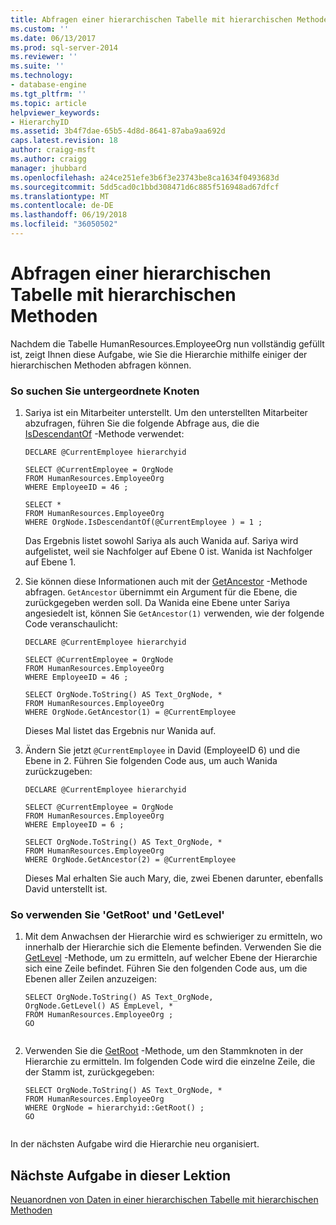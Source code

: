 ```yaml
---
title: Abfragen einer hierarchischen Tabelle mit hierarchischen Methoden | Microsoft-Dokumentation
ms.custom: ''
ms.date: 06/13/2017
ms.prod: sql-server-2014
ms.reviewer: ''
ms.suite: ''
ms.technology:
- database-engine
ms.tgt_pltfrm: ''
ms.topic: article
helpviewer_keywords:
- HierarchyID
ms.assetid: 3b4f7dae-65b5-4d8d-8641-87aba9aa692d
caps.latest.revision: 18
author: craigg-msft
ms.author: craigg
manager: jhubbard
ms.openlocfilehash: a24ce251efe3b6f3e23743be8ca1634f0493683d
ms.sourcegitcommit: 5dd5cad0c1bbd308471d6c885f516948ad67dfcf
ms.translationtype: MT
ms.contentlocale: de-DE
ms.lasthandoff: 06/19/2018
ms.locfileid: "36050502"
---
```

# <a name="querying-a-hierarchical-table-using-hierarchy-methods"></a>Abfragen einer hierarchischen Tabelle mit hierarchischen Methoden
  Nachdem die Tabelle HumanResources.EmployeeOrg nun vollständig gefüllt ist, zeigt Ihnen diese Aufgabe, wie Sie die Hierarchie mithilfe einiger der hierarchischen Methoden abfragen können.  
  
### <a name="to-find-subordinate-nodes"></a>So suchen Sie untergeordnete Knoten  
  
1.  Sariya ist ein Mitarbeiter unterstellt. Um den unterstellten Mitarbeiter abzufragen, führen Sie die folgende Abfrage aus, die die [IsDescendantOf](/sql/t-sql/data-types/isdescendantof-database-engine) -Methode verwendet:  
  
    ```  
    DECLARE @CurrentEmployee hierarchyid  
  
    SELECT @CurrentEmployee = OrgNode  
    FROM HumanResources.EmployeeOrg  
    WHERE EmployeeID = 46 ;  
  
    SELECT *  
    FROM HumanResources.EmployeeOrg  
    WHERE OrgNode.IsDescendantOf(@CurrentEmployee ) = 1 ;  
    ```  
  
     Das Ergebnis listet sowohl Sariya als auch Wanida auf. Sariya wird aufgelistet, weil sie Nachfolger auf Ebene 0 ist. Wanida ist Nachfolger auf Ebene 1.  
  
2.  Sie können diese Informationen auch mit der [GetAncestor](/sql/t-sql/data-types/getancestor-database-engine) -Methode abfragen. `GetAncestor` übernimmt ein Argument für die Ebene, die zurückgegeben werden soll. Da Wanida eine Ebene unter Sariya angesiedelt ist, können Sie `GetAncestor(1)` verwenden, wie der folgende Code veranschaulicht:  
  
    ```  
    DECLARE @CurrentEmployee hierarchyid  
  
    SELECT @CurrentEmployee = OrgNode  
    FROM HumanResources.EmployeeOrg  
    WHERE EmployeeID = 46 ;  
  
    SELECT OrgNode.ToString() AS Text_OrgNode, *  
    FROM HumanResources.EmployeeOrg  
    WHERE OrgNode.GetAncestor(1) = @CurrentEmployee  
    ```  
  
     Dieses Mal listet das Ergebnis nur Wanida auf.  
  
3.  Ändern Sie jetzt `@CurrentEmployee` in David (EmployeeID 6) und die Ebene in 2. Führen Sie folgenden Code aus, um auch Wanida zurückzugeben:  
  
    ```  
    DECLARE @CurrentEmployee hierarchyid  
  
    SELECT @CurrentEmployee = OrgNode  
    FROM HumanResources.EmployeeOrg  
    WHERE EmployeeID = 6 ;  
  
    SELECT OrgNode.ToString() AS Text_OrgNode, *  
    FROM HumanResources.EmployeeOrg  
    WHERE OrgNode.GetAncestor(2) = @CurrentEmployee  
    ```  
  
     Dieses Mal erhalten Sie auch Mary, die, zwei Ebenen darunter, ebenfalls David unterstellt ist.  
  
### <a name="to-use-getroot-and-getlevel"></a>So verwenden Sie 'GetRoot' und 'GetLevel'  
  
1.  Mit dem Anwachsen der Hierarchie wird es schwieriger zu ermitteln, wo innerhalb der Hierarchie sich die Elemente befinden. Verwenden Sie die [GetLevel](/sql/t-sql/data-types/getlevel-database-engine) -Methode, um zu ermitteln, auf welcher Ebene der Hierarchie sich eine Zeile befindet. Führen Sie den folgenden Code aus, um die Ebenen aller Zeilen anzuzeigen:  
  
    ```  
    SELECT OrgNode.ToString() AS Text_OrgNode,   
    OrgNode.GetLevel() AS EmpLevel, *  
    FROM HumanResources.EmployeeOrg ;  
    GO  
  
    ```  
  
2.  Verwenden Sie die [GetRoot](/sql/t-sql/data-types/getroot-database-engine) -Methode, um den Stammknoten in der Hierarchie zu ermitteln. Im folgenden Code wird die einzelne Zeile, die der Stamm ist, zurückgegeben:  
  
    ```  
    SELECT OrgNode.ToString() AS Text_OrgNode, *  
    FROM HumanResources.EmployeeOrg  
    WHERE OrgNode = hierarchyid::GetRoot() ;  
    GO  
  
    ```  
  
 In der nächsten Aufgabe wird die Hierarchie neu organisiert.  
  
## <a name="next-task-in-lesson"></a>Nächste Aufgabe in dieser Lektion  
 [Neuanordnen von Daten in einer hierarchischen Tabelle mit hierarchischen Methoden](lesson-2-4-reordering-data-in-a-hierarchical-table-using-hierarchical-methods.md)  
  
  
